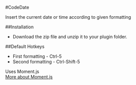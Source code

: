 #CodeDate

Insert the current date or time according to given formatting

##Installation

- Download the zip file and unzip it to your plugin folder.

##Default Hotkeys

- First formatting - Ctrl-5
- Second formatting - Ctrl-Shift-5

Uses Moment.js  
[More about Moment.js](http://momentjs.com/ "More")